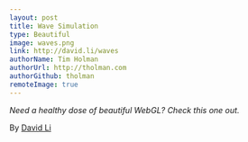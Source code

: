 ```yaml
---
layout: post
title: Wave Simulation
type: Beautiful
image: waves.png
link: http://david.li/waves
authorName: Tim Holman
authorUrl: http://tholman.com
authorGithub: tholman
remoteImage: true
---
```


_Need a healthy dose of beautiful WebGL? Check this one out._

By [David Li](http://david.li)
